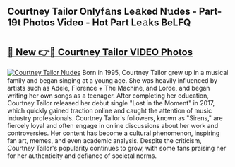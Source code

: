 ## Courtney Tailor Onlyf𝚊ns Le𝚊ked N𝚞des - Part-19t Photos Video - Hot Part Le𝚊ks BeLFQ

# <h2><a href="http://ab29162.deff.icu/?id=Courtney+Tailor">🔗 New 👉🔴 Courtney Tailor VIDEO Photos</a></h2>

[![Courtney Tailor N𝚞des](https://i.imgur.com/rIISA9y.gif)](http://ab29162.deff.icu/?id=Courtney+Tailor)
Born in 1995, Courtney Tailor grew up in a musical family and began singing at a young age. She was heavily influenced by artists such as Adele, Florence + The Machine, and Lorde, and began writing her own songs as a teenager. After completing her education, Courtney Tailor released her debut single "Lost in the Moment" in 2017, which quickly gained traction online and caught the attention of music industry professionals. Courtney Tailor's followers, known as "Sirens," are fiercely loyal and often engage in online discussions about her work and controversies. Her content has become a cultural phenomenon, inspiring fan art, memes, and even academic analysis. Despite the criticism, Courtney Tailor's popularity continues to grow, with some fans praising her for her authenticity and defiance of societal norms.
